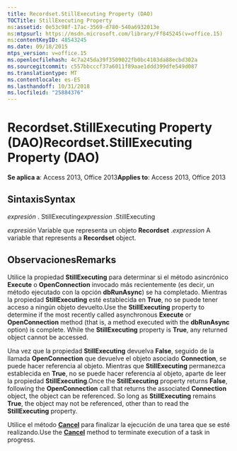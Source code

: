 ```yaml
---
title: Recordset.StillExecuting Property (DAO)
TOCTitle: StillExecuting Property
ms:assetid: 0e53c98f-17ac-3569-d780-540a6932013e
ms:mtpsurl: https://msdn.microsoft.com/library/Ff845245(v=office.15)
ms:contentKeyID: 48543245
ms.date: 09/18/2015
mtps_version: v=office.15
ms.openlocfilehash: 4c7a245da39f3509022fb0bc4103da88ecbd302a
ms.sourcegitcommit: c557bbcccf37a6011f89aae1ddd399dfe549d087
ms.translationtype: MT
ms.contentlocale: es-ES
ms.lasthandoff: 10/31/2018
ms.locfileid: "25884376"
---
```

# <a name="recordsetstillexecuting-property-dao"></a><span data-ttu-id="067aa-102">Recordset.StillExecuting Property (DAO)</span><span class="sxs-lookup"><span data-stu-id="067aa-102">Recordset.StillExecuting Property (DAO)</span></span>


<span data-ttu-id="067aa-103">**Se aplica a**: Access 2013, Office 2013</span><span class="sxs-lookup"><span data-stu-id="067aa-103">**Applies to**: Access 2013, Office 2013</span></span>

## <a name="syntax"></a><span data-ttu-id="067aa-104">Sintaxis</span><span class="sxs-lookup"><span data-stu-id="067aa-104">Syntax</span></span>

<span data-ttu-id="067aa-105">*expresión* . StillExecuting</span><span class="sxs-lookup"><span data-stu-id="067aa-105">*expression* .StillExecuting</span></span>

<span data-ttu-id="067aa-106">*expresión* Variable que representa un objeto **Recordset** .</span><span class="sxs-lookup"><span data-stu-id="067aa-106">*expression* A variable that represents a **Recordset** object.</span></span>

## <a name="remarks"></a><span data-ttu-id="067aa-107">Observaciones</span><span class="sxs-lookup"><span data-stu-id="067aa-107">Remarks</span></span>

<span data-ttu-id="067aa-p101">Utilice la propiedad **StillExecuting** para determinar si el método asincrónico **Execute** o **OpenConnection** invocado más recientemente (es decir, un método ejecutado con la opción **dbRunAsync**) se ha completado. Mientras la propiedad **StillExecuting** esté establecida en **True**, no se puede tener acceso a ningún objeto devuelto.</span><span class="sxs-lookup"><span data-stu-id="067aa-p101">Use the **StillExecuting** property to determine if the most recently called asynchronous **Execute** or **OpenConnection** method (that is, a method executed with the **dbRunAsync** option) is complete. While the **StillExecuting** property is **True**, any returned object cannot be accessed.</span></span>

<span data-ttu-id="067aa-p102">Una vez que la propiedad **StillExecuting** devuelva **False**, seguido de la llamada **OpenConnection** que devuelve el objeto asociado **Connection**, se puede hacer referencia al objeto. Mientras que **StillExecuting** permanezca establecida en **True**, no se puede hacer referencia al objeto, aparte de leer la propiedad **StillExecuting**.</span><span class="sxs-lookup"><span data-stu-id="067aa-p102">Once the **StillExecuting** property returns **False**, following the **OpenConnection** call that returns the associated **Connection** object, the object can be referenced. So long as **StillExecuting** remains **True**, the object may not be referenced, other than to read the **StillExecuting** property.</span></span>

<span data-ttu-id="067aa-112">Utilice el método **[Cancel](connection-cancel-method-dao.md)** para finalizar la ejecución de una tarea que se esté realizando.</span><span class="sxs-lookup"><span data-stu-id="067aa-112">Use the **[Cancel](connection-cancel-method-dao.md)** method to terminate execution of a task in progress.</span></span>

